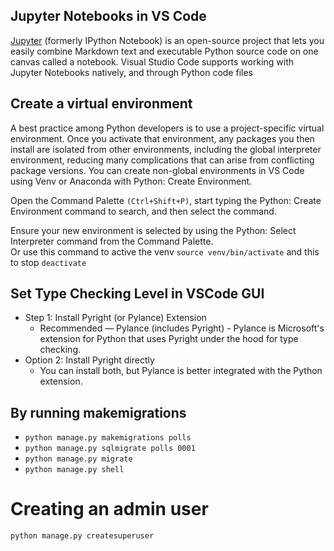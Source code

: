 ## Jupyter Notebooks in VS Code
[Jupyter](https://code.visualstudio.com/docs/datascience/jupyter-notebooks) (formerly IPython Notebook) is an open-source project that lets you easily combine Markdown text and executable Python source code on one canvas called a notebook. Visual Studio Code supports working with Jupyter Notebooks natively, and through Python code files

## Create a virtual environment
A best practice among Python developers is to use a project-specific virtual environment. Once you activate that environment, any packages you then install are isolated from other environments, including the global interpreter environment, reducing many complications that can arise from conflicting package versions. You can create non-global environments in VS Code using Venv or Anaconda with Python: Create Environment.  

Open the Command Palette `(Ctrl+Shift+P)`, start typing the Python: Create Environment command to search, and then select the command.

Ensure your new environment is selected by using the Python: Select Interpreter command from the Command Palette.  
Or use this command to active the venv `source venv/bin/activate` and this to stop `deactivate`

## Set Type Checking Level in VSCode GUI 

* Step 1: Install Pyright (or Pylance) Extension
  * Recommended — Pylance (includes Pyright) - Pylance is Microsoft's extension for Python that uses Pyright under the hood for type checking.
* Option 2: Install Pyright directly
  * You can install both, but Pylance is better integrated with the Python extension.

## By running makemigrations

* `python manage.py makemigrations polls`
* `python manage.py sqlmigrate polls 0001`
* `python manage.py migrate`
* `python manage.py shell`

# Creating an admin user
`python manage.py createsuperuser`